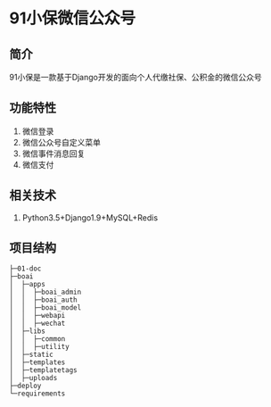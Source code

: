 # 91小保微信公众号

## 简介
91小保是一款基于Django开发的面向个人代缴社保、公积金的微信公众号

## 功能特性
1. 微信登录
2. 微信公众号自定义菜单
3. 微信事件消息回复
4. 微信支付

## 相关技术
1. Python3.5+Django1.9+MySQL+Redis


## 项目结构

	├─01-doc
	├─boai
	│  ├─apps
	│  │  ├─boai_admin
	│  │  ├─boai_auth
	│  │  ├─boai_model
	│  │  ├─webapi
	│  │  ├─wechat
	│  ├─libs
	│  │  ├─common
	│  │  ├─utility
	│  ├─static
	│  ├─templates
	│  ├─templatetags
	│  ├─uploads
	├─deploy
	└─requirements
